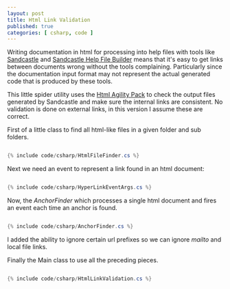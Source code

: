 ```yaml
---
layout: post
title: Html Link Validation
published: true
categories: [ csharp, code ]
---
```


Writing documentation in html for processing into help files with tools like 
[Sandcastle](http://sandcastle.codeplex.com/) and [Sandcastle Help File Builder](http://shfb.codeplex.com/) 
means that it's easy to get links between documents wrong without the tools 
complaining. Particularly since the documentation input format may not represent the
actual generated code that is produced by these tools.

This little spider utility uses the [Html Agility Pack](http://htmlagilitypack.codeplex.com/) 
to check the output files generated by Sandcastle and make sure the internal 
links are consistent. No validation is done on external links, in this version 
I assume these are correct.

First of a little class to find all html-like files in a given folder and sub folders.

~~~csharp

{% include code/csharp/HtmlFileFinder.cs %}

~~~

Next we need an event to represent a link found in an html document:

~~~csharp

{% include code/csharp/HyperLinkEventArgs.cs %}

~~~

Now, the *AnchorFinder* which processes a single html document and fires an 
event each time an anchor is found.

~~~csharp

{% include code/csharp/AnchorFinder.cs %}

~~~

I added the ability to ignore certain url prefixes so we can ignore *mailto* 
and local file links.

Finally the Main class to use all the preceding pieces.

~~~csharp

{% include code/csharp/HtmlLinkValidation.cs %}

~~~



